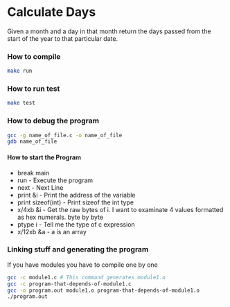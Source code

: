 # Calculate Days

Given a month and a day in that month return the days passed from the start of the year to that particular date.

### How to compile
```bash
make run
```

### How to run test
```bash
make test
```

### How to debug the program
```bash
gcc -g name_of_file.c -o name_of_file
gdb name_of_file
```

#### How to start the Program
* break main
* run - Execute the program
* next - Next Line
* print &i - Print the address of the variable
* print sizeof(int) - Print sizeof the int type
* x/4xb &i - Get the raw bytes of i. I want to examinate 4 values formatted as hex numerals. byte by byte
* ptype i - Tell me the type of c expression
* x/12xb &a - a is an array

### Linking stuff and generating the program

If you have modules you have to compile one by one
```bash
gcc -c module1.c # This command generates module1.o
gcc -c program-that-depends-of-module1.c
gcc -o program.out module1.o program-that-depends-of-module1.o
./program.out
```
